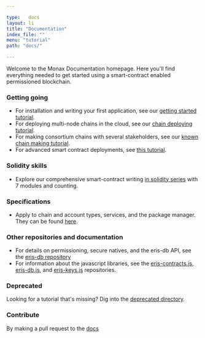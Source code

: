 ```yaml
---

type:   docs
layout: li
title: "Documentation"
index_file: ""
menu: "tutorial"
path: "docs/"

---
```


Welcome to the Monax Documentation homepage. Here you'll find everything needed to get started using a smart-contract enabled permissioned blockchain.

### Getting going

* For installation and writing your first application, see our [getting started tutorial](/tutorials/getting-started).
* For deploying multi-node chains in the cloud, see our [chain deploying tutorial](/tutorials/chain-deploying).
* For making consortium chains with several stakeholders, see our [known chain making tutorial](/tutorials/known-chain-making).
* For advanced smart contract deployments, see [this tutorial](/tutorials/deploying-advanced-smart-contracts-to-a-chain).

### Solidity skills

* Explore our comprehensive smart-contract writing [in solidity series](/tutorials/solidity/) with 7 modules and counting.

### Specifications

* Apply to chain and account types, services, and the package manager. They can be found [here](/specs/).

### Other repositories and documentation

* For details on permissioning, secure natives, and the eris-db API, see the [eris-db repository](https://github.com/eris-ltd/eris-db)
* For information about the javascript libraries, see the [eris-contracts.js](https://github.com/eris-ltd/eris-contracts.js), [eris-db.js](https://github.com/eris-ltd/eris-db.js), and [eris-keys.js](https://github.com/eris-ltd/eris-keys.js) repositories.

### Deprecated

Looking for a tutorial that's missing? Dig into the [deprecated directory](/deprecated/).

### Contribute

By making a pull request to the [docs](https://github.com/eris-ltd/eris/blob/master/docs)
